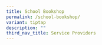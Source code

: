 ```yaml
---
title: School Bookshop
permalink: /school-bookshop/
variant: tiptap
description: ""
third_nav_title: Service Providers
---
```

